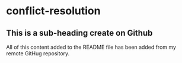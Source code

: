 # conflict-resolution

## This is a sub-heading create on Github

All of this content added to the README file has been added from my remote GitHug repository.
